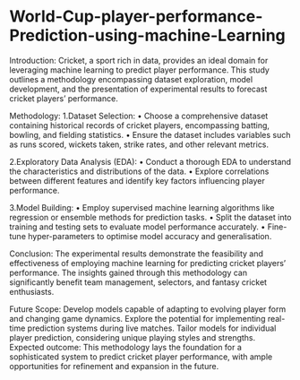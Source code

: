 # World-Cup-player-performance-Prediction-using-machine-Learning



Introduction:
Cricket, a sport rich in data, provides an ideal domain for leveraging machine learning to predict 
player performance. This study outlines a methodology encompassing dataset exploration, model 
development, and the presentation of experimental results to forecast cricket players’ performance.


Methodology:
1.Dataset Selection:
• Choose a comprehensive dataset containing historical records of cricket players, 
encompassing batting, bowling, and fielding statistics.
• Ensure the dataset includes variables such as runs scored, wickets taken, strike rates, and 
other relevant metrics.

2.Exploratory Data Analysis (EDA):
• Conduct a thorough EDA to understand the characteristics and distributions of the data.
• Explore correlations between different features and identify key factors influencing player 
performance.

3.Model Building:
• Employ supervised machine learning algorithms like regression or ensemble methods for 
prediction tasks.
• Split the dataset into training and testing sets to evaluate model performance accurately.
• Fine-tune hyper-parameters to optimise model accuracy and generalisation.

Conclusion:
The experimental results demonstrate the feasibility and effectiveness of employing machine learning 
for predicting cricket players’ performance. The insights gained through this methodology can 
significantly benefit team management, selectors, and fantasy cricket enthusiasts.


Future Scope:
Develop models capable of adapting to evolving player form and changing game dynamics.
Explore the potential for implementing real-time prediction systems during live matches.
Tailor models for individual player prediction, considering unique playing styles and strengths.
Expected outcome:
This methodology lays the foundation for a sophisticated system to predict cricket player 
performance, with ample opportunities for refinement and expansion in the future.
